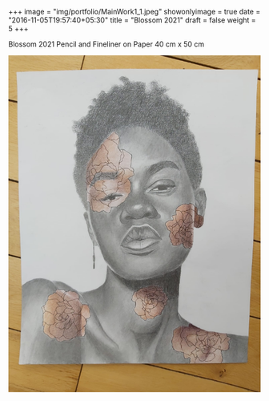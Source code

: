 +++
image = "img/portfolio/MainWork1_1.jpeg"
showonlyimage = true
date = "2016-11-05T19:57:40+05:30"
title = "Blossom 2021"
draft = false
weight = 5
+++

Blossom 2021
Pencil and Fineliner on Paper
40 cm x 50 cm
<!--more-->

![](../../img/portfolio/MainWork1_1.jpeg)